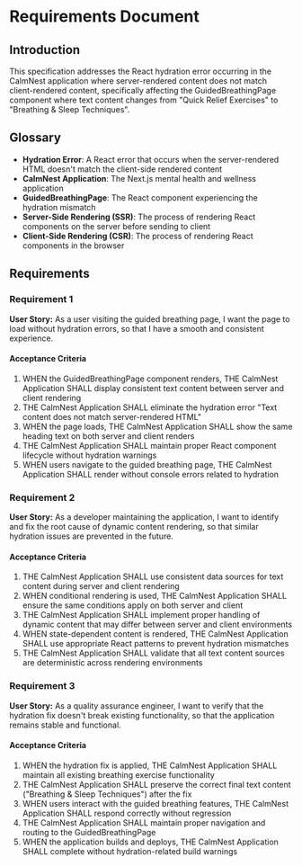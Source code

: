 # Requirements Document

## Introduction

This specification addresses the React hydration error occurring in the CalmNest application where server-rendered content does not match client-rendered content, specifically affecting the GuidedBreathingPage component where text content changes from "Quick Relief Exercises" to "Breathing & Sleep Techniques".

## Glossary

- **Hydration Error**: A React error that occurs when the server-rendered HTML doesn't match the client-side rendered content
- **CalmNest Application**: The Next.js mental health and wellness application
- **GuidedBreathingPage**: The React component experiencing the hydration mismatch
- **Server-Side Rendering (SSR)**: The process of rendering React components on the server before sending to client
- **Client-Side Rendering (CSR)**: The process of rendering React components in the browser

## Requirements

### Requirement 1

**User Story:** As a user visiting the guided breathing page, I want the page to load without hydration errors, so that I have a smooth and consistent experience.

#### Acceptance Criteria

1. WHEN the GuidedBreathingPage component renders, THE CalmNest Application SHALL display consistent text content between server and client rendering
2. THE CalmNest Application SHALL eliminate the hydration error "Text content does not match server-rendered HTML"
3. WHEN the page loads, THE CalmNest Application SHALL show the same heading text on both server and client renders
4. THE CalmNest Application SHALL maintain proper React component lifecycle without hydration warnings
5. WHEN users navigate to the guided breathing page, THE CalmNest Application SHALL render without console errors related to hydration

### Requirement 2

**User Story:** As a developer maintaining the application, I want to identify and fix the root cause of dynamic content rendering, so that similar hydration issues are prevented in the future.

#### Acceptance Criteria

1. THE CalmNest Application SHALL use consistent data sources for text content during server and client rendering
2. WHEN conditional rendering is used, THE CalmNest Application SHALL ensure the same conditions apply on both server and client
3. THE CalmNest Application SHALL implement proper handling of dynamic content that may differ between server and client environments
4. WHEN state-dependent content is rendered, THE CalmNest Application SHALL use appropriate React patterns to prevent hydration mismatches
5. THE CalmNest Application SHALL validate that all text content sources are deterministic across rendering environments

### Requirement 3

**User Story:** As a quality assurance engineer, I want to verify that the hydration fix doesn't break existing functionality, so that the application remains stable and functional.

#### Acceptance Criteria

1. WHEN the hydration fix is applied, THE CalmNest Application SHALL maintain all existing breathing exercise functionality
2. THE CalmNest Application SHALL preserve the correct final text content ("Breathing & Sleep Techniques") after the fix
3. WHEN users interact with the guided breathing features, THE CalmNest Application SHALL respond correctly without regression
4. THE CalmNest Application SHALL maintain proper navigation and routing to the GuidedBreathingPage
5. WHEN the application builds and deploys, THE CalmNest Application SHALL complete without hydration-related build warnings